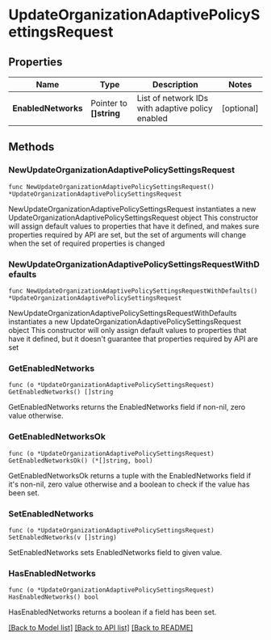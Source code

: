# UpdateOrganizationAdaptivePolicySettingsRequest

## Properties

Name | Type | Description | Notes
------------ | ------------- | ------------- | -------------
**EnabledNetworks** | Pointer to **[]string** | List of network IDs with adaptive policy enabled | [optional] 

## Methods

### NewUpdateOrganizationAdaptivePolicySettingsRequest

`func NewUpdateOrganizationAdaptivePolicySettingsRequest() *UpdateOrganizationAdaptivePolicySettingsRequest`

NewUpdateOrganizationAdaptivePolicySettingsRequest instantiates a new UpdateOrganizationAdaptivePolicySettingsRequest object
This constructor will assign default values to properties that have it defined,
and makes sure properties required by API are set, but the set of arguments
will change when the set of required properties is changed

### NewUpdateOrganizationAdaptivePolicySettingsRequestWithDefaults

`func NewUpdateOrganizationAdaptivePolicySettingsRequestWithDefaults() *UpdateOrganizationAdaptivePolicySettingsRequest`

NewUpdateOrganizationAdaptivePolicySettingsRequestWithDefaults instantiates a new UpdateOrganizationAdaptivePolicySettingsRequest object
This constructor will only assign default values to properties that have it defined,
but it doesn't guarantee that properties required by API are set

### GetEnabledNetworks

`func (o *UpdateOrganizationAdaptivePolicySettingsRequest) GetEnabledNetworks() []string`

GetEnabledNetworks returns the EnabledNetworks field if non-nil, zero value otherwise.

### GetEnabledNetworksOk

`func (o *UpdateOrganizationAdaptivePolicySettingsRequest) GetEnabledNetworksOk() (*[]string, bool)`

GetEnabledNetworksOk returns a tuple with the EnabledNetworks field if it's non-nil, zero value otherwise
and a boolean to check if the value has been set.

### SetEnabledNetworks

`func (o *UpdateOrganizationAdaptivePolicySettingsRequest) SetEnabledNetworks(v []string)`

SetEnabledNetworks sets EnabledNetworks field to given value.

### HasEnabledNetworks

`func (o *UpdateOrganizationAdaptivePolicySettingsRequest) HasEnabledNetworks() bool`

HasEnabledNetworks returns a boolean if a field has been set.


[[Back to Model list]](../README.md#documentation-for-models) [[Back to API list]](../README.md#documentation-for-api-endpoints) [[Back to README]](../README.md)


